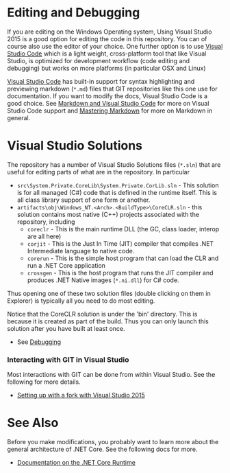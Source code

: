 
# Editing and Debugging

If you are editing on the Windows Operating system, Using Visual Studio 2015 is a good option for editing
the code in this repository.    You can of course also use the editor of your choice.   One further option
is to use [Visual Studio Code](https://code.visualstudio.com/) which is a light weight, cross-platform tool that like
Visual Studio, is optimized for development workflow (code editing and debugging) but works on more platforms
(in particular OSX and Linux)

[Visual Studio Code](https://code.visualstudio.com/) has built-in support for syntax highlighting and previewing
markdown (`*.md`) files that GIT repositories like this one use for documentation.   If you want to modify
the docs, Visual Studio Code is a good choice.  See [Markdown and Visual Studio Code](https://code.visualstudio.com/Docs/languages/markdown)
for more on Visual Studio Code support and [Mastering Markdown](https://guides.github.com/features/mastering-markdown/) for
more on Markdown in general.

# Visual Studio Solutions

The repository has a number of Visual Studio Solutions files (`*.sln`) that are useful for editing parts of
what are in the repository.   In particular

   * `src\System.Private.CoreLib\System.Private.CorLib.sln` - This solution is for all managed (C#) code that is defined
   in the runtime itself.   This is all class library support of one form or another.
   * `artifacts\obj\Windows_NT.<Arch>.<BuildType>\CoreCLR.sln` - this solution contains most native (C++) projects
   associated with the repository, including
     * `coreclr` - This is the main runtime DLL (the GC, class loader, interop are all here)
     * `corjit` - This is the Just In Time (JIT) compiler that compiles .NET Intermediate language to native code.
     * `corerun` - This is the simple host program that can load the CLR and run a .NET Core application
     * `crossgen` - This is the host program that runs the JIT compiler and produces .NET Native images (`*.ni.dll`)
     for C# code.

Thus opening one of these two solution files (double clicking on them in Explorer) is typically all you need
to do most editing.

Notice that the CoreCLR solution is under the 'bin' directory.  This is because it is created as part of the build.
Thus you can only launch this solution after you have built at least once.

* See [Debugging](../building/debugging-instructions.md)

### Interacting with GIT in Visual Studio

Most interactions with GIT can be done from within Visual Studio.  See the following for more details.
* [Setting up with a fork with Visual Studio 2015](https://github.com/Microsoft/perfview/blob/master/documentation/OpenSourceGitWorkflow.md)

# See Also

Before you make modifications, you probably want to learn more about the general architecture of .NET Core.
See the following docs for more.

 * [Documentation on the .NET Core Runtime](../README.md)
